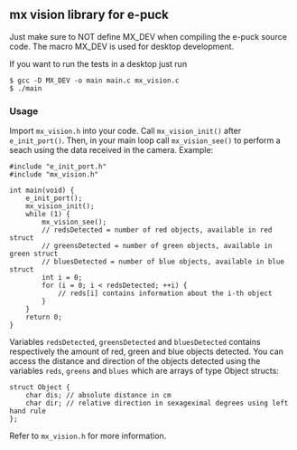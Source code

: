 ## mx vision library for e-puck

Just make sure to NOT define MX_DEV when compiling the e-puck source code.  The macro MX_DEV is used for desktop development.

If you want to run the tests in a desktop just run

    $ gcc -D MX_DEV -o main main.c mx_vision.c
    $ ./main

### Usage

Import ```mx_vision.h``` into your code. Call ```mx_vision_init()``` after ```e_init_port()```. Then, in your main loop call ```mx_vision_see()``` to perform a seach using the data received in the camera. Example:

    #include "e_init_port.h"
    #include "mx_vision.h"

    int main(void) {
    	e_init_port();
    	mx_vision_init();
    	while (1) {
    		mx_vision_see();
    		// redsDetected = number of red objects, available in red struct
    		// greensDetected = number of green objects, available in green struct
    		// bluesDetected = number of blue objects, available in blue struct
            int i = 0;
            for (i = 0; i < redsDetected; ++i) {
                // reds[i] contains information about the i-th object
            }
    	}
    	return 0;
    }

Variables ```redsDetected```, ```greensDetected``` and ```bluesDetected``` contains respectively the amount of red, green and blue objects detected. You can access the distance and direction of the objects detected using the variables ```reds```, ```greens``` and ```blues``` which are arrays of type Object structs:

    struct Object {
    	char dis; // absolute distance in cm
    	char dir; // relative direction in sexageximal degrees using left hand rule
    };

Refer to ```mx_vision.h``` for more information.